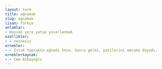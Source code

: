 ```yaml
---
layout: term
title: ağnamak
slug: agnamak
lisan: Türkçe
anlamlar:
- Hayvan yere yatıp yuvarlanmak
ozellikler:
- - nesnesiz
ornekler:
- - Islak toprakta ağnadı önce. Sonra geldi, patilerini omzuma dayadı.
orneklerkaynak:
- - Cem Atbaşoğlu
---
```

